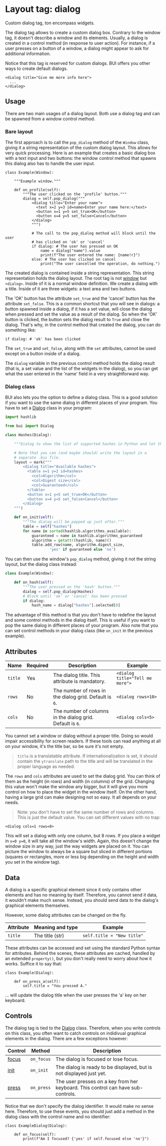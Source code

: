 # Layout tag: dialog

Custom dialog tag, ton encompass widgets.

The dialog tag allows to create a custom dialog box.  Contrary to the
window tag, it doesn't describe a window and its elements.  Usually, a
dialog is created in a control method (in response to user action).
For instance, if a user presses on a button of a window, a dialog might
appear to ask for additional information.

Notice that this tag is reserved for custom dialogs.  BUI offers you
other ways to create default dialogs.

```
<dialog title="Give me more info here">
  ...
</dialog>
```

## Usage

There are two main usages of a dialog layout.  Both use a dialog
tag and can be spawned from a window control method.

### Bare layout

The first approach is to call the `pop_dialog` method of the `Window`
class, giving it a string representation of the custom dialog layout.
This allows for very quick processing.  Here is an example that
creates a basic dialog box with a text input and two buttons: the
window control method that spawns this dialog also has to handle the
user input.

```
class Example(Window):

    """Example window."""

    def on_profile(self):
        """The user clicked on the 'profile' button."""
        dialog = self.pop_dialog("""
            <dialog title="Enter your name">
              <text x=2 y=3 id=name>Enter your name here:</text>
              <button x=1 y=5 set_true>OK</button>
              <button x=4 y=5 set_false>Cancel</button>
            </dialog>
            """)

            # The call to the pop_dialog method will block until the user
            # has clicked on 'ok' or 'cancel'
            if dialog: # The user has pressed on OK
                name = dialog["name"].value
                print(f"The user entered the name: {name!r}")
            else: # The user has clicked on cancel
                print("The user cancelled the operation, do nothing.")
```

The created dialog is contained inside a string representation.  This
string representation holds the dialog layout.  The root tag is not
[window](window.md) but `<dialog>`.  Inside of it is a normal window
definition.  We create a dialog with a title.  Inside of it are
three widgets: a text area and two buttons.

The 'OK' button has the attribute `set_true` and the 'cancel' button
has the attribute `set_false`.  This is a common shortcut that you will
see in dialogs: a button spawned inside a dialog, if it has a set value,
will close the dialog when pressed and set the value as a result of
the dialog.  So when the 'OK' button is clicked, the button sets
the dialog result to `True` and close the dialog.  That's why, in
the control method that created the dialog, you can do something like:

    if dialog: # 'ok' has been clicked

The `set_true` and `set_false`, along with the `set` attributes,
cannot be used except on a button inside of a dialog.

The `dialog` variable in the previous control method holds the
dialog result (that is, a set value and the list of the widgets in
the dialog), so you can get what the user entered in the 'name'
field in a very straightforward way.

### Dialog class

BUI also lets you the option to define a dialog class.  This is a good solution if you want to use the same dialog in different places of your program.  You have to set a [Dialog](../../widget/dialog.md) class in your program:

```python
import hashlib

from bui import Dialog

class Hashes(Dialog):

    """Dialog to show the list of supported hashes in Python and let the user choose one."""

    # Note that you can (and maybe should) write the layout in a
    # separate .bui file.
    layout = mark("""
        <dialog title="Available hashes">
          <table x=1 y=2 id=hashes>
            <col>Algorithm</col>
            <col>Digest size</col>
            <col>Guaranteed</col>
          </table>
          <button x=1 y=5 set_true>OK</button>
          <button x=4 y=5 set_false>Cancel</button>
        </dialog>
    """)

    def on_init(self):
        """The dialog will be popped up just after."""
        table = self["hashes"]
        for name in sorted(hashlib.algorithms_available):
            guaranteed = name in hashlib.algorithms_guaranteed
            algorithm = getattr(hashlib, name)()
            table.add_row(name, algorithm.digest_size,
                    'yes' if guaranteed else 'no')
```

You can then use the window's `pop_dialog` method, giving it
not the string layout, but the dialog class instead:

```python
class Example(Window):

    def on_hash(self):
        """The user pressed on the 'hash' button."""
        dialog = self.pop_dialog(Hashes)
        # Block until 'ok' or 'cancel' has been pressed
        if dialog:
            hash_name = dialog["hashes"].selected[0]
```

The advantage of this method is that you don't have to redefine the
layout and some control methods in the dialog itself.  This is useful
if you want to pop the same dialog in different places of your program.
Also note that you can set control methods in your dialog class (like
`on_init` in the previous example).

## Attributes

| Name         | Required | Description              | Example     |
| ------------ | -------- | ------------------------ | ----------- |
| `title` | Yes | The dialog title.  This attribute is mandatory. | `<dialog title="Tell me more">` |
| `rows` | No | The number of rows in the dialog grid. Default is `6`. | `<dialog rows=10>` |
| `cols` | No | The number of columns in the dialog grid. Default is `6`. | `<dialog cols=5>` |

You cannot set a window or dialog without a proper title.  Doing so
would impair accessibility for screen readers.  If these tools can
read anything at all on your window, it's the title bar, so be sure
it's not empty.

> `title` is a translatable attribute.  If internationalization is
  set, it should contain the `ytranslate` path to the title and will
  be translated in the proper language as needed.

The `rows` and `cols` attributes are used to set the dialog grid.  You
can think of them as the height (in rows) and width (in columns) of the
grid.  Changing this value won't make the window any bigger, but
it will give you more control on how to place the widget in the window
itself.  On the other hand, having a large grid can make designing not
so easy.  It all depends on your needs.

> Note: you don't have to set the same number of rows and columns.
  This is just the default value.  You can set different values with no
  trap:

```
<dialog cols=1 rows=8>
```

This will set a dialog with only one column, but 8 rows.  If you place
a widget in `x=0 y=0`, it will take all the window's width.  Again,
this doesn't change the window size in any way, just the way widgets
are placed on it.  You can picture the window to always be a
square but sliced in different portions (squares or rectangles, more
or less big depending on the height and width you set in the window
tag).

## Data

A dialog is a specific graphical element since it only contains other
elements and has no meaning by itself.  Therefore, you cannot send
it data, it wouldn't make much sense.  Instead, you should
send data to the dialog's graphical elements themselves.

However, some dialog attributes can be changed on the fly.

| Attribute      | Meaning and type | Example                     |
| -------------- | ---------------- | --------------------------- |
| `title` | The title (str) | `self.title = "New title"` |

These attributes can be accessed and set using the standard Python
syntax for attributes.  Behind the scenes, these attributes are cached,
handled by an extended `property()`, but you don't really need to
worry about how it works.  Suffice it to say that:

    class Example(Dialog):

        def on_press_a(self):
            self.title = "You pressed A."

... will update the dialog title when the user presses the 'a' key
on her keyboard.

## Controls

The dialog tag is tied to the [Dialog](../../widget/Dialog.md)
class.  Therefore, when you write controls on this class, you often
want to catch controls on indidivual graphical elements in the dialog.
There are a few exceptions however:

| Control                           | Method       | Description    |
| --------------------------------- | ------------ | -------------- |
| [focus](../../control/focus.md) | `on_focus` | The dialog is focused or lose focus. |
| [init](../../control/init.md) | `on_init` | The dialog is ready to be displayed, but is not displayed just yet. |
| [press](../../control/press.md) | `on_press` | The user presses on a key from her keyboard. This control can have sub-controls. |

Notice that we don't specify the dialog identifier.  It would make
no sense here.  Therefore, to use these events, you should just add a
method in the dialog class with the control name and no identifier:

    class ExampleDialog(Dialog):

        def on_focus(self):
            print(f"Am I focused? {'yes' if self.focused else 'no'}")

